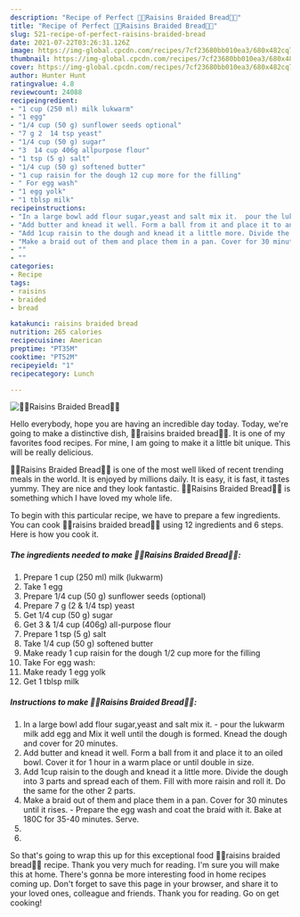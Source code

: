 ```yaml
---
description: "Recipe of Perfect 🍇🍞Raisins Braided Bread🍇🍞"
title: "Recipe of Perfect 🍇🍞Raisins Braided Bread🍇🍞"
slug: 521-recipe-of-perfect-raisins-braided-bread
date: 2021-07-22T03:26:31.126Z
image: https://img-global.cpcdn.com/recipes/7cf23680bb010ea3/680x482cq70/raisins-braided-bread-recipe-main-photo.jpg
thumbnail: https://img-global.cpcdn.com/recipes/7cf23680bb010ea3/680x482cq70/raisins-braided-bread-recipe-main-photo.jpg
cover: https://img-global.cpcdn.com/recipes/7cf23680bb010ea3/680x482cq70/raisins-braided-bread-recipe-main-photo.jpg
author: Hunter Hunt
ratingvalue: 4.8
reviewcount: 24088
recipeingredient:
- "1 cup (250 ml) milk lukwarm"
- "1 egg"
- "1/4 cup (50 g) sunflower seeds optional"
- "7 g 2  14 tsp yeast"
- "1/4 cup (50 g) sugar"
- "3  14 cup 406g allpurpose flour"
- "1 tsp (5 g) salt"
- "1/4 cup (50 g) softened butter"
- "1 cup raisin for the dough 12 cup more for the filling"
- " For egg wash"
- "1 egg yolk"
- "1 tblsp milk"
recipeinstructions:
- "In a large bowl add flour sugar,yeast and salt mix it.  pour the lukwarm milk add egg and Mix it well until the dough is formed. Knead the dough and cover for 20 minutes."
- "Add butter and knead it well. Form a ball from it and place it to an oiled bowl. Cover it for 1 hour in a warm place or until double in size."
- "Add 1cup raisin to the dough and knead it a little more. Divide the dough into 3 parts and spread each of them. Fill with more raisin and roll it. Do the same for the other 2 parts."
- "Make a braid out of them and place them in a pan. Cover for 30 minutes until it rises. Prepare the egg wash and coat the braid with it. Bake at 180C for 35-40 minutes. Serve."
- ""
- ""
categories:
- Recipe
tags:
- raisins
- braided
- bread

katakunci: raisins braided bread 
nutrition: 265 calories
recipecuisine: American
preptime: "PT35M"
cooktime: "PT52M"
recipeyield: "1"
recipecategory: Lunch

---
```



![🍇🍞Raisins Braided Bread🍇🍞](https://img-global.cpcdn.com/recipes/7cf23680bb010ea3/680x482cq70/raisins-braided-bread-recipe-main-photo.jpg)

Hello everybody, hope you are having an incredible day today. Today, we're going to make a distinctive dish, 🍇🍞raisins braided bread🍇🍞. It is one of my favorites food recipes. For mine, I am going to make it a little bit unique. This will be really delicious.



🍇🍞Raisins Braided Bread🍇🍞 is one of the most well liked of recent trending meals in the world. It is enjoyed by millions daily. It is easy, it is fast, it tastes yummy. They are nice and they look fantastic. 🍇🍞Raisins Braided Bread🍇🍞 is something which I have loved my whole life.


To begin with this particular recipe, we have to prepare a few ingredients. You can cook 🍇🍞raisins braided bread🍇🍞 using 12 ingredients and 6 steps. Here is how you cook it.

<!--inarticleads1-->

##### The ingredients needed to make 🍇🍞Raisins Braided Bread🍇🍞:

1. Prepare 1 cup (250 ml) milk (lukwarm)
1. Take 1 egg
1. Prepare 1/4 cup (50 g) sunflower seeds (optional)
1. Prepare 7 g (2 &amp; 1/4 tsp) yeast
1. Get 1/4 cup (50 g) sugar
1. Get 3 &amp; 1/4 cup (406g) all-purpose flour
1. Prepare 1 tsp (5 g) salt
1. Take 1/4 cup (50 g) softened butter
1. Make ready 1 cup raisin for the dough 1/2 cup more for the filling
1. Take  For egg wash:
1. Make ready 1 egg yolk
1. Get 1 tblsp milk




<!--inarticleads2-->

##### Instructions to make 🍇🍞Raisins Braided Bread🍇🍞:

1. In a large bowl add flour sugar,yeast and salt mix it.  - pour the lukwarm milk add egg and Mix it well until the dough is formed. Knead the dough and cover for 20 minutes.
1. Add butter and knead it well. Form a ball from it and place it to an oiled bowl. Cover it for 1 hour in a warm place or until double in size.
1. Add 1cup raisin to the dough and knead it a little more. Divide the dough into 3 parts and spread each of them. Fill with more raisin and roll it. Do the same for the other 2 parts.
1. Make a braid out of them and place them in a pan. Cover for 30 minutes until it rises. - Prepare the egg wash and coat the braid with it. Bake at 180C for 35-40 minutes. Serve.
1. 
1. 




So that's going to wrap this up for this exceptional food 🍇🍞raisins braided bread🍇🍞 recipe. Thank you very much for reading. I'm sure you will make this at home. There's gonna be more interesting food in home recipes coming up. Don't forget to save this page in your browser, and share it to your loved ones, colleague and friends. Thank you for reading. Go on get cooking!
